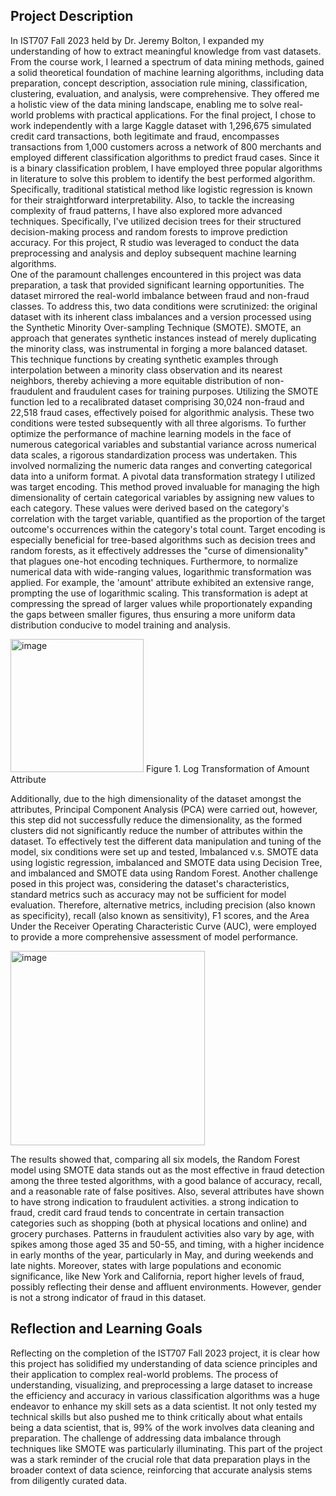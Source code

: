 ## Project Description
In IST707 Fall 2023 held by Dr. Jeremy Bolton, I expanded my understanding of how to extract meaningful knowledge from vast datasets. From the course work, I learned a spectrum of data mining methods, gained a solid theoretical foundation of machine learning algorithms, including data preparation, concept description, association rule mining, classification, clustering, evaluation, and analysis, were comprehensive. They offered me a holistic view of the data mining landscape, enabling me to solve real-world problems with practical applications. 
For the final project, I chose to work independently with a large Kaggle dataset with 1,296,675 simulated credit card transactions, both legitimate and fraud, encompasses transactions from 1,000 customers across a network of 800 merchants and employed different classification algorithms to predict fraud cases. Since it is a binary classification problem, I have employed three popular algorithms in literature to solve this problem to identify the best performed algorithm. Specifically, traditional statistical method like logistic regression is known for their straightforward interpretability. Also, to tackle the increasing complexity of fraud patterns, I have also explored more advanced techniques. Specifically, I've utilized decision trees for their structured decision-making process and random forests to improve prediction accuracy. For this project, R studio was leveraged to conduct the data preprocessing and analysis and deploy subsequent machine learning algorithms.    
One of the paramount challenges encountered in this project was data preparation, a task that provided significant learning opportunities. The dataset mirrored the real-world imbalance between fraud and non-fraud classes. To address this, two data conditions were scrutinized: the original dataset with its inherent class imbalances and a version processed using the Synthetic Minority Over-sampling Technique (SMOTE). SMOTE, an approach that generates synthetic instances instead of merely duplicating the minority class, was instrumental in forging a more balanced dataset. This technique functions by creating synthetic examples through interpolation between a minority class observation and its nearest neighbors, thereby achieving a more equitable distribution of non-fraudulent and fraudulent cases for training purposes. Utilizing the SMOTE function led to a recalibrated dataset comprising 30,024 non-fraud and 22,518 fraud cases, effectively poised for algorithmic analysis. These two conditions were tested subsequently with all three algorisms. 
To further optimize the performance of machine learning models in the face of numerous categorical variables and substantial variance across numerical data scales, a rigorous standardization process was undertaken. This involved normalizing the numeric data ranges and converting categorical data into a uniform format. A pivotal data transformation strategy I utilized was target encoding. This method proved invaluable for managing the high dimensionality of certain categorical variables by assigning new values to each category. These values were derived based on the category's correlation with the target variable, quantified as the proportion of the target outcome's occurrences within the category's total count. Target encoding is especially beneficial for tree-based algorithms such as decision trees and random forests, as it effectively addresses the "curse of dimensionality" that plagues one-hot encoding techniques.
Furthermore, to normalize numerical data with wide-ranging values, logarithmic transformation was applied. For example, the 'amount' attribute exhibited an extensive range, prompting the use of logarithmic scaling. This transformation is adept at compressing the spread of larger values while proportionately expanding the gaps between smaller figures, thus ensuring a more uniform data distribution conducive to model training and analysis.

<img width="213" alt="image" src="https://github.com/mhgarrett/Meichan-Huang-SU-Applied-Data-Science-Portfolio-Project-Milestone-/assets/94016314/2130cd8f-0f51-4944-81c7-e76cd13f7557">
Figure 1. Log Transformation of Amount Attribute 

Additionally, due to the high dimensionality of the dataset amongst the attributes, Principal Component Analysis (PCA) were carried out, however, this step did not successfully reduce the dimensionality, as the formed clusters did not significantly reduce the number of attributes within the dataset. 
To effectively test the different data manipulation and tuning of the model, six conditions were set up and tested, Imbalanced v.s. SMOTE data using logistic regression, imbalanced and SMOTE data using Decision Tree, and imbalanced and SMOTE data using Random Forest.  Another challenge posed in this project was, considering the dataset's characteristics, standard metrics such as accuracy may not be sufficient for model evaluation. Therefore, alternative metrics, including precision (also known as specificity), recall (also known as sensitivity), F1 scores, and the Area Under the Receiver Operating Characteristic Curve (AUC), were employed to provide a more comprehensive assessment of model performance. 

<img width="311" alt="image" src="https://github.com/mhgarrett/Meichan-Huang-SU-Applied-Data-Science-Portfolio-Project-Milestone-/assets/94016314/d3bb0f3e-7c7c-4397-be11-61b50c23d1a4">


The results showed that, comparing all six models, the Random Forest model using SMOTE data stands out as the most effective in fraud detection among the three tested algorithms, with a good balance of accuracy, recall, and a reasonable rate of false positives. Also, several attributes have shown to have strong indication to fraudulent activities. a strong indication to fraud, credit card fraud tends to concentrate in certain transaction categories such as shopping (both at physical locations and online) and grocery purchases. Patterns in fraudulent activities also vary by age, with spikes among those aged 35 and 50-55, and timing, with a higher incidence in early months of the year, particularly in May, and during weekends and late nights. Moreover, states with large populations and economic significance, like New York and California, report higher levels of fraud, possibly reflecting their dense and affluent environments. However, gender is not a strong indicator of fraud in this dataset.  

## Reflection and Learning Goals 
Reflecting on the completion of the IST707 Fall 2023 project, it is clear how this project has solidified my understanding of data science principles and their application to complex real-world problems. The process of understanding, visualizing, and preprocessing a large dataset to increase the efficiency and accuracy in various classification algorithms was a huge endeavor to enhance my skill sets as a data scientist. It not only tested my technical skills but also pushed me to think critically about what entails being a data scientist, that is, 99% of the work involves data cleaning and preparation. 
The challenge of addressing data imbalance through techniques like SMOTE was particularly illuminating. This part of the project was a stark reminder of the crucial role that data preparation plays in the broader context of data science, reinforcing that accurate analysis stems from diligently curated data. 

